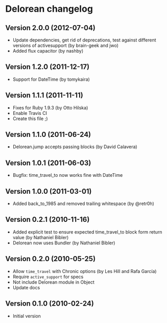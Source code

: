 # Delorean changelog

## Version 2.0.0 (2012-07-04)

* Update dependencies, get rid of deprecations, test against different versions of activesupport (by brain-geek and jwo)
* Added flux capacitor (by nashby)

## Version 1.2.0 (2011-12-17)

* Support for DateTime (by tomykaira)

## Version 1.1.1 (2011-11-11)

* Fixes for Ruby 1.9.3 (by Otto Hilska)
* Enable Travis CI
* Create this file ;)

## Version 1.1.0 (2011-06-24)

* Delorean.jump accepts passing blocks (by David Calavera)

## Version 1.0.1 (2011-06-03)

* Bugfix: time\_travel\_to now works fine with DateTime

## Version 1.0.0 (2011-03-01)

* Added back_to_1985 and removed trailing whitespace (by @retr0h)

## Version 0.2.1 (2010-11-16)

* Added explicit test to ensure expected time_travel_to block form return value (by Nathaniel Bibler)
* Delorean now uses Bundler (by Nathaniel Bibler)

## Version 0.2.0 (2010-05-25)

* Allow `time_travel` with Chronic options (by Les Hill and Rafa García)
* Require `active_support` for specs
* Not include Delorean module in Object
* Update docs

## Version 0.1.0 (2010-02-24)

* Initial version
